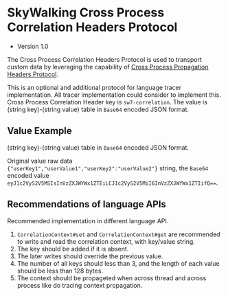 # SkyWalking Cross Process Correlation Headers Protocol
* Version 1.0

The Cross Process Correlation Headers Protocol is used to transport custom data by leveraging the capability of [Cross Process Propagation Headers Protocol](Skywalking-Cross-Process-Propagation-Headers-Protocol-v2.md). 

This is an optional and additional protocol for language tracer implementation. All tracer implementation could consider to implement this.
Cross Process Correlation Header key is `sw7-correlation`. The value is (string key)-(string value) table in `Base64` encoded JSON format.

## Value Example
(string key)-(string value) table in `Base64` encoded JSON format.

Original value raw data `{"userKey1","userValue1","userKey2":"userValue2"}` string, the `Base64` encoded value
`eyJ1c2VyS2V5MSIsInVzZXJWYWx1ZTEiLCJ1c2VyS2V5MiI6InVzZXJWYWx1ZTIifQ==`.

## Recommendations of language APIs
Recommended implementation in different language API.

1. `CorrelationContext#set` and `CorrelationContext#get` are recommended to write and read the correlation context, with key/value string.
1. The key should be added if it is absent.
1. The later writes should override the previous value.
1. The number of all keys should less than 3, and the length of each value should be less than 128 bytes.
1. The context should be propageted when across thread and across process like do tracing context propagation.
